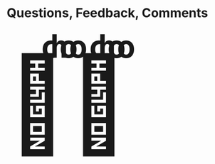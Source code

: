 # Questions, Feedback, Comments

<div
    id="smoke"
    style="
        font-size: 5em;
        font-weight: bold;
        margin-left: 75px;
        margin-bottom: -40px;
        font-family: monospace;
    ">choo choo</div>
<div style="font-size: 15em;">🚂💨</div>

<style type="text/css">
#smoke {
    animation-duration: 1.5s;
    animation-name: choo_choo;
}

@keyframes choo_choo {
  from {
    letter-spacing: -0.3em;
  }

  to {
    letter-spacing: 0.0em;
  }
}
</style>